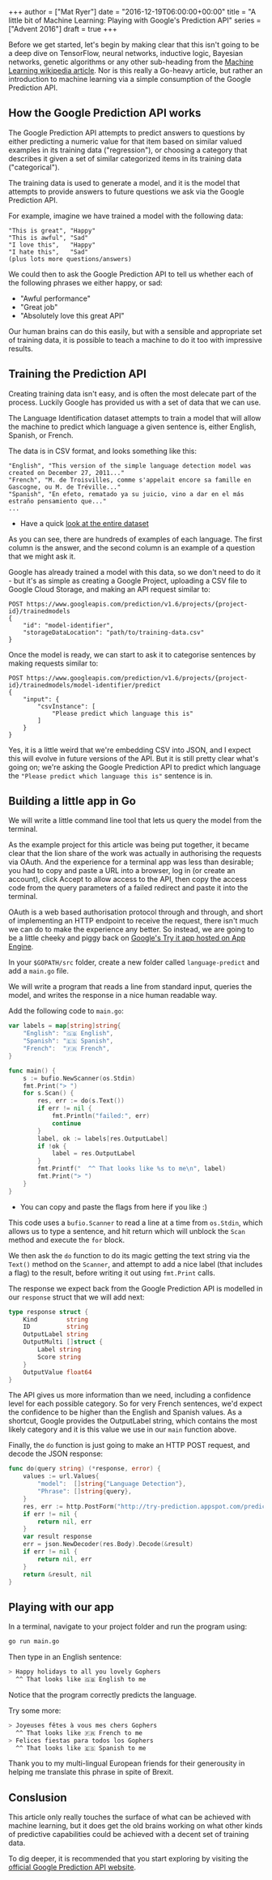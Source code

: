 +++
author = ["Mat Ryer"]
date = "2016-12-19T06:00:00+00:00"
title = "A little bit of Machine Learning: Playing with Google's Prediction API"
series = ["Advent 2016"]
draft = true
+++

Before we get started, let's begin by making clear that this isn't going to be a deep dive on
TensorFlow, neural networks, inductive logic, Bayesian networks, genetic algorithms or any other sub-heading
from the [Machine Learning wikipedia article](https://en.wikipedia.org/wiki/Machine_learning). Nor is this
really a Go-heavy article, but rather an introduction to machine learning via a simple consumption of the 
Google Prediction API.

## How the Google Prediction API works

The Google Prediction API attempts to predict answers to questions by either predicting a numeric value for that item
based on similar valued examples in its training data ("regression"), or choosing a category that describes it
given a set of similar categorized items in its training data ("categorical").

The training data is used to generate a model, and it is the model that attempts to provide answers to
future questions we ask via the Google Prediction API.

For example, imagine we have trained a model with the following data:

```
"This is great", "Happy"
"This is awful", "Sad"
"I love this",   "Happy"
"I hate this",   "Sad"
(plus lots more questions/answers)
```

We could then to ask the Google Prediction API to tell us whether each of the following phrases we either happy, or sad:

* "Awful performance"
* "Great job"
* "Absolutely love this great API"

Our human brains can do this easily, but with a sensible and appropriate set of
training data, it is possible to teach a machine to do it too with impressive results.

## Training the Prediction API

Creating training data isn't easy, and is often the most delecate part of the process.
Luckily Google has provided us with a set of data that we can use.

The Language Identification dataset attempts to train a model that will allow the machine to predict
which language a given sentence is, either English, Spanish, or French.

The data is in CSV format, and looks something like this:

```
"English", "This version of the simple language detection model was created on December 27, 2011..."
"French", "M. de Troisvilles, comme s'appelait encore sa famille en Gascogne, ou M. de Tréville..."
"Spanish", "En efeto, rematado ya su juicio, vino a dar en el más estraño pensamiento que..."
...
```

* Have a quick [look at the entire dataset](https://cloud.google.com/prediction/docs/language_id.txt)

As you can see, there are hundreds of examples of each language. The first column is the answer, and the
second column is an example of a question that we might ask it.

Google has already trained a model with this data, so we don't need to do it - but it's as simple as creating
a Google Project, uploading a CSV file to Google Cloud Storage, and making an API request similar to:

```
POST https://www.googleapis.com/prediction/v1.6/projects/{project-id}/trainedmodels
{
    "id": "model-identifier",
    "storageDataLocation": "path/to/training-data.csv"
}
```

Once the model is ready, we can start to ask it to categorise sentences by making requests similar to:
```
POST https://www.googleapis.com/prediction/v1.6/projects/{project-id}/trainedmodels/model-identifier/predict
{
    "input": {
        "csvInstance": [
            "Please predict which language this is"
        ]
    }
}
```

Yes, it is a little weird that we're embedding CSV into JSON, and I expect this will evolve in future versions
of the API. But it is still pretty clear what's going on; we're asking the Google Prediction API to predict which
language the `"Please predict which language this is"` sentence is in.

## Building a little app in Go

We will write a little command line tool that lets us query the model from the terminal. 

As the example project for this article was being put together, it became clear that the lion share of the work
was actually in authorising the requests via OAuth. And the experience for a terminal app was less than desirable; you 
had to copy and paste a URL into a browser, log in (or create an account), click Accept to allow access to the API, 
then copy the access code from the query parameters of a failed redirect and paste it into the terminal.

OAuth is a web based authorisation protocol through and through, and short of implementing an HTTP endpoint to
receive the request, there isn't much we can do to make the experience any better. So instead, we are going to be
a little cheeky and piggy back on [Google's Try it app hosted on App Engine](http://try-prediction.appspot.com).

In your `$GOPATH/src` folder, create a new folder called `language-predict` and add a `main.go` file.

We will write a program that reads a line from standard input, queries the model, and writes the response in a nice
human readable way.

Add the following code to `main.go`:

```go
var labels = map[string]string{
	"English": "🇬🇧 English",
	"Spanish": "🇪🇸 Spanish",
	"French":  "🇫🇷 French",
}

func main() {
	s := bufio.NewScanner(os.Stdin)
	fmt.Print("> ")
	for s.Scan() {
		res, err := do(s.Text())
		if err != nil {
			fmt.Println("failed:", err)
			continue
		}
		label, ok := labels[res.OutputLabel]
		if !ok {
			label = res.OutputLabel
		}
		fmt.Printf("  ^^ That looks like %s to me\n", label)
		fmt.Print("> ")
	}
}
```

* You can copy and paste the flags from here if you like :)

This code uses a `bufio.Scanner` to read a line at a time from `os.Stdin`, which allows us to type a sentence, and
hit return which will unblock the `Scan` method and execute the `for` block.

We then ask the `do` function to do its magic getting the text string via the `Text()` method on the `Scanner`,
and attempt to add a nice label (that includes a flag) to the result, before writing it out using `fmt.Print` calls.

The response we expect back from the Google Prediction API is modelled in our `response` struct that we will 
add next:

```go
type response struct {
	Kind        string
	ID          string
	OutputLabel string
	OutputMulti []struct {
		Label string
		Score string
	}
	OutputValue float64
}
```

The API gives us more information than we need, including a confidence level for each possible category. So for
very French sentences, we'd expect the confidence to be higher than the English and Spanish values. As a shortcut,
Google provides the OutputLabel string, which contains the most likely category and it is this value we use
in our `main` function above.

Finally, the `do` function is just going to make an HTTP POST request, and decode the JSON response:

```go
func do(query string) (*response, error) {
	values := url.Values{
		"model":  []string{"Language Detection"},
		"Phrase": []string{query},
	}
	res, err := http.PostForm("http://try-prediction.appspot.com/predict", values)
	if err != nil {
		return nil, err
	}
	var result response
	err = json.NewDecoder(res.Body).Decode(&result)
	if err != nil {
		return nil, err
	}
	return &result, nil
}
```

## Playing with our app

In a terminal, navigate to your project folder and run the program using:

```bash
go run main.go
```

Then type in an English sentence:

```bash
> Happy holidays to all you lovely Gophers
  ^^ That looks like 🇬🇧 English to me
```

Notice that the program correctly predicts the language.

Try some more:

```bash
> Joyeuses fêtes à vous mes chers Gophers
  ^^ That looks like 🇫🇷 French to me
> Felices fiestas para todos los Gophers
  ^^ That looks like 🇪🇸 Spanish to me
```

Thank you to my multi-lingual European friends for their generousity in helping me translate this phrase
in spite of Brexit.

## Conslusion 

This article only really touches the surface of what can be achieved with machine learning, 
but it does get the old brains working on what other kinds of predictive capabilities could be
achieved with a decent set of training data.

To dig deeper, it is recommended that you start exploring by visiting the
[official Google Prediction API website](https://cloud.google.com/prediction/).

